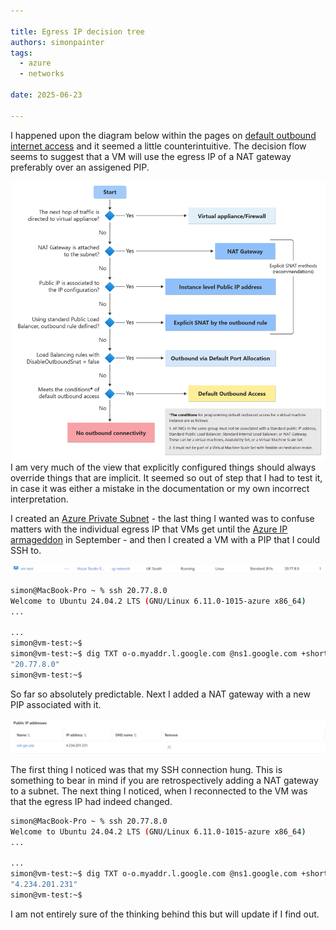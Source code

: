 ```yaml
---

title: Egress IP decision tree
authors: simonpainter
tags:
  - azure
  - networks

date: 2025-06-23

---
```


I happened upon the diagram below within the pages on [default outbound internet access](https://learn.microsoft.com/en-us/azure/virtual-network/ip-services/default-outbound-access#when-is-default-outbound-access-provided) and it seemed a little counterintuitive. The decision flow seems to suggest that a VM will use the egress IP of a NAT gateway preferably over an assigened PIP.
<!-- truncate -->
![What's this all about then?](img/decision-tree-load-balancer-thumb.png)
I am very much of the view that explicitly configured things should always override things that are implicit. It seemed so out of step that I had to test it, in case it was either a mistake in the documentation or my own incorrect interpretation.

I created an [Azure Private Subnet](https://azure.microsoft.com/en-gb/updates?id=492953) - the last thing I wanted was to confuse matters with the individual egress IP that VMs get until the [Azure IP armageddon](https://azure.microsoft.com/en-gb/updates?id=default-outbound-access-for-vms-in-azure-will-be-retired-transition-to-a-new-method-of-internet-access) in September - and then I created a VM with a PIP that I could SSH to.

![This makes sense](img/egress-test-vm.png)

```bash
simon@MacBook-Pro ~ % ssh 20.77.8.0
Welcome to Ubuntu 24.04.2 LTS (GNU/Linux 6.11.0-1015-azure x86_64)
...

...
simon@vm-test:~$ 
simon@vm-test:~$ dig TXT o-o.myaddr.l.google.com @ns1.google.com +short
"20.77.8.0"
simon@vm-test:~$ 
```

So far so absolutely predictable. Next I added a NAT gateway with a new PIP associated with it.

![This also makes sense](img/egress-test-nat-pip.png)

The first thing I noticed was that my SSH connection hung. This is something to bear in mind if you are retrospectively adding a NAT gateway to a subnet. The next thing I noticed, when I reconnected to the VM was that the egress IP had indeed changed.

```bash
simon@MacBook-Pro ~ % ssh 20.77.8.0
Welcome to Ubuntu 24.04.2 LTS (GNU/Linux 6.11.0-1015-azure x86_64)
...

...
simon@vm-test:~$ dig TXT o-o.myaddr.l.google.com @ns1.google.com +short
"4.234.201.231"
simon@vm-test:~$
```

I am not entirely sure of the thinking behind this but will update if I find out.
